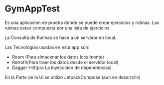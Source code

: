 # GymAppTest

Es una aplicacion de prueba donde se puede crear ejercicios y rutinas.
Las rutinas estan compuesta por una lista de ejercicios

La Consulta de Rutinas se hace a un servidor en local.

Las Tecnologias usadas en esta app son:
- Room (Para almacenar los datos localmente)
- Retrofit(Para traer los datos desde el servidor local)
- Dagger Hilt(pra La inyecccion de dependencias)

En la Parte de la Ui se utilizo JetpackCompose (aun en desarrollo)


